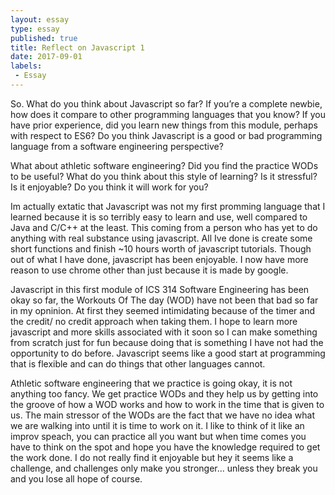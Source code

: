 ```yaml
---
layout: essay
type: essay
published: true
title: Reflect on Javascript 1
date: 2017-09-01
labels:
 - Essay
---
```


So. What do you think about Javascript so far? If you’re a complete newbie, how does it compare to other programming languages that you know? If you have prior experience, did you learn new things from this module, perhaps with respect to ES6? Do you think Javascript is a good or bad programming language from a software engineering perspective?

What about athletic software engineering? Did you find the practice WODs to be useful? What do you think about this style of learning? Is it stressful? Is it enjoyable? Do you think it will work for you?

Im actually extatic that Javascript was not my first promming language that I learned because it is so terribly easy to learn and use, well compared to Java and C/C++ at the least. This coming from a person who has yet to do anything with real substance using javascript. All Ive done is create some short functions and finish ~10 hours worth of javascript tutorials. Though out of what I have done, javascript has been enjoyable. I now have more reason to use chrome other than just because it is made by google.

Javascript in this first module of ICS 314 Software Engineering has been okay so far, the Workouts Of The day (WOD) have not been that bad so far in my opninion. At first they seemed intimidating because of the timer and the credit/ no credit approach when taking them. I hope to learn more javascript and more skills associated with it soon so I can make something from scratch just for fun because doing that is something I have not had the opportunity to do before. Javascript seems like a good start at programming that is flexible and can do things that other languages cannot.

Athletic software engineering that we practice is going okay, it is not anything too fancy. We get practice WODs and they help us by getting into the groove of how a WOD works and how to work in the time that is given to us. The main stressor of the WODs are the fact that we have no idea what we are walking into until it is time to work on it. I like to think of it like an improv speach, you can practice all you want but when time comes you have to think on the spot and hope you have the knowledge required to get the work done. I do not really find it enjoyable but hey it seems like a challenge, and challenges only make you stronger... unless they break you and you lose all hope of course.
